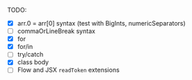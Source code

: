 TODO:
  - [x] arr.0 = arr[0] syntax (test with BigInts, numericSeparators)
  - [ ] commaOrLineBreak syntax
  - [x] for
  - [x] for/in
  - [ ] try/catch
  - [x] class body
  - [ ] Flow and JSX `readToken` extensions
